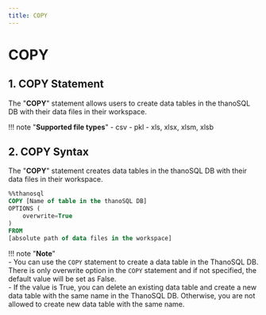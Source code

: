 ```yaml
---
title: COPY
---
```


# __COPY__

## __1. COPY Statement__

The "__COPY__" statement allows users to create data tables in the thanoSQL DB with their data files in their workspace.

!!! note "__Supported file types__"
    - csv
    - pkl
    - xls, xlsx, xlsm, xlsb


## __2. COPY Syntax__


The "__COPY__" statement creates data tables in the thanoSQL DB with their data files in their workspace.

```sql
%%thanosql
COPY [Name of table in the thanoSQL DB] 
OPTIONS (
    overwrite=True
) 
FROM  
[absolute path of data files in the workspace]
```

!!! note "__Note__"    
    - You can use the `COPY` statement to create a data table in the ThanoSQL DB. There is only overwrite option in the `COPY` statement and if not specified, the default value will be set as False.  
    - If the value is True, you can delete an existing data table and create a new data table with the same name in the ThanoSQL DB. Otherwise, you are not allowed to create new data table with the same name. 

